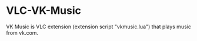 VLC-VK-Music
============

VK Music is VLC extension (extension script "vkmusic.lua") that plays music from vk.com.
